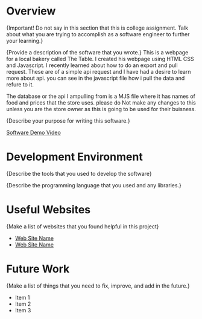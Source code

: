 # Overview

{Important! Do not say in this section that this is college assignment. Talk about what you are trying to accomplish as a software engineer to further your learning.}



{Provide a description of the software that you wrote.}
This is a webpage for a local bakery called The Table. I created his webpage using HTML CSS and Javascript. I recently learned about how to do an export and pull request.
These are of a simple api request and I have had a desire to learn more about api. you can see in the javascript file how i pull the data and refure to it.

The database or the api I ampulling from is a MJS file where it has names of food and prices that the store uses. please do Not make any changes to this unless you are the store owner as this is going to be used for their buisness.

{Describe your purpose for writing this software.}

[Software Demo Video](http://youtube.link.goes.here)

# Development Environment

{Describe the tools that you used to develop the software}

{Describe the programming language that you used and any libraries.}

# Useful Websites

{Make a list of websites that you found helpful in this project}

- [Web Site Name](http://url.link.goes.here)
- [Web Site Name](http://url.link.goes.here)

# Future Work

{Make a list of things that you need to fix, improve, and add in the future.}

- Item 1
- Item 2
- Item 3